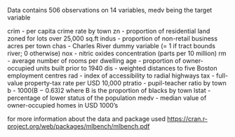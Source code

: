 Data contains 506 observations on 14 variables, medv being the target variable

crim 	- per capita crime rate by town
zn 	- proportion of residential land zoned for lots over 25,000 sq.ft
indus 	- proportion of non-retail business acres per town
chas 	- Charles River dummy variable (= 1 if tract bounds river; 0 otherwise)
nox 	- nitric oxides concentration (parts per 10 million)
rm 	- average number of rooms per dwelling
age 	- proportion of owner-occupied units built prior to 1940
dis 	- weighted distances to five Boston employment centres
rad 	- index of accessibility to radial highways
tax 	- full-value property-tax rate per USD 10,000
ptratio - pupil-teacher ratio by town
b 	- 1000(B − 0.63)2 where B is the proportion of blacks by town
lstat	- percentage of lower status of the population
medv 	- median value of owner-occupied homes in USD 1000’s

for more information about the data and package used https://cran.r-project.org/web/packages/mlbench/mlbench.pdf
